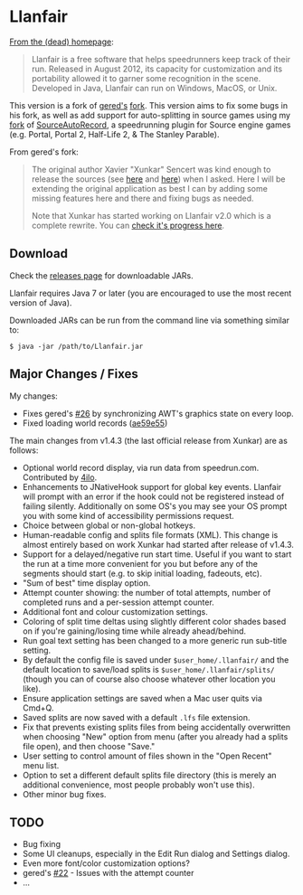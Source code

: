 # Llanfair

[From the (dead) homepage](http://jenmaarai.com/llanfair/en/):

> Llanfair is a free software that helps speedrunners keep track of their run. Released in August 2012, its capacity for customization and its portability allowed it to garner some recognition in the scene. Developed in Java, Llanfair can run on Windows, MacOS, or Unix.

This version is a fork of [gered's](https://github.com/gered) [fork](https://github.com/gered/Llanfair). This version aims to fix some bugs in his fork, as well as add support for auto-splitting in source games using my [fork](https://github.com/jojojo8359/SourceAutoRecord) of [SourceAutoRecord](https://github.com/NeKzor/SourceAutoRecord), a speedrunning plugin for Source engine games (e.g. Portal, Portal 2, Half-Life 2, & The Stanley Parable).

From gered's fork:
>The original author Xavier "Xunkar" Sencert was kind enough to release the sources (see [here](https://twitter.com/Xunkar/status/671042537134624768) and [here](https://twitter.com/Xunkar/status/671099823563632641)) when I asked. Here I will be extending the original application as best I can by adding some missing features here and there and fixing bugs as needed.
>
>Note that Xunkar has started working on Llanfair v2.0 which is a complete rewrite. You can [check it's progress here](https://github.com/xunkar/llanfair).

## Download

Check the [releases page](https://github.com/jojojo8359/Llanfair/releases) for downloadable JARs.

Llanfair requires Java 7 or later (you are encouraged to use the most recent version of Java).

Downloaded JARs can be run from the command line via something similar to:

```
$ java -jar /path/to/Llanfair.jar
```

## Major Changes / Fixes

My changes:
* Fixes gered's [#26](https://github.com/gered/Llanfair/issues/26) by synchronizing AWT's graphics state on every loop.
* Fixed loading world records ([ae59e55](https://github.com/jojojo8359/Llanfair/commit/ae59e555f916e0a70c786d236ca08226d34b043b))

The main changes from v1.4.3 (the last official release from Xunkar) are as follows:

* Optional world record display, via run data from speedrun.com. Contributed by [4ilo](https://github.com/4ilo).
* Enhancements to JNativeHook support for global key events. Llanfair will prompt with an error
  if the hook could not be registered instead of failing silently. Additionally on some OS's you 
  may see your OS prompt you with some kind of accessibility permissions request.
* Choice between global or non-global hotkeys.
* Human-readable config and splits file formats (XML). This change is almost entirely based on work
  Xunkar had started after release of v1.4.3.
* Support for a delayed/negative run start time. Useful if you want to start the run at a time more convenient for you
  but before any of the segments should start (e.g. to skip initial loading, fadeouts, etc).
* "Sum of best" time display option.
* Attempt counter showing: the number of total attempts, number of completed runs and a per-session attempt counter.
* Additional font and colour customization settings.
* Coloring of split time deltas using slightly different color shades based on if you're gaining/losing time while 
  already ahead/behind.
* Run goal text setting has been changed to a more generic run sub-title setting.
* By default the config file is saved under `$user_home/.llanfair/` and the default location
  to save/load splits is `$user_home/.llanfair/splits/` (though you can of course also choose
  whatever other location you like).
* Ensure application settings are saved when a Mac user quits via Cmd+Q.
* Saved splits are now saved with a default `.lfs` file extension.
* Fix that prevents existing splits files from being accidentally overwritten when choosing "New" option from menu (after you already had a splits file open), and then choose "Save."
* User setting to control amount of files shown in the "Open Recent" menu list.
* Option to set a different default splits file directory (this is merely an additional convenience, most people probably won't use this).
* Other minor bug fixes.

## TODO

* Bug fixing
* Some UI cleanups, especially in the Edit Run dialog and Settings dialog.
* Even more font/color customization options?
* gered's [#22](https://github.com/gered/Llanfair/issues/22) - Issues with the attempt counter
* ...
